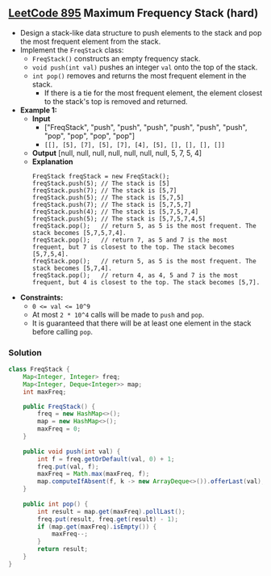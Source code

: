 ## [LeetCode 895](https://leetcode.com/problems/maximum-frequency-stack/) Maximum Frequency Stack (hard)

- Design a stack-like data structure to push elements to the stack and pop the most frequent element from the stack.
- Implement the `FreqStack` class:
    -   `FreqStack()` constructs an empty frequency stack.
    -   `void push(int val)` pushes an integer `val` onto the top of the stack.
    -   `int pop()` removes and returns the most frequent element in the stack.
        -   If there is a tie for the most frequent element, the element closest to the stack's top is removed and returned.
- **Example 1:**
    - **Input**
        - ["FreqStack", "push", "push", "push", "push", "push", "push", "pop", "pop", "pop", "pop"]
        - `[[], [5], [7], [5], [7], [4], [5], [], [], [], []]`
    - **Output** [null, null, null, null, null, null, null, 5, 7, 5, 4]
    - **Explanation**
        ```
        FreqStack freqStack = new FreqStack();
        freqStack.push(5); // The stack is [5]
        freqStack.push(7); // The stack is [5,7]
        freqStack.push(5); // The stack is [5,7,5]
        freqStack.push(7); // The stack is [5,7,5,7]
        freqStack.push(4); // The stack is [5,7,5,7,4]
        freqStack.push(5); // The stack is [5,7,5,7,4,5]
        freqStack.pop();   // return 5, as 5 is the most frequent. The stack becomes [5,7,5,7,4].
        freqStack.pop();   // return 7, as 5 and 7 is the most frequent, but 7 is closest to the top. The stack becomes [5,7,5,4].
        freqStack.pop();   // return 5, as 5 is the most frequent. The stack becomes [5,7,4].
        freqStack.pop();   // return 4, as 4, 5 and 7 is the most frequent, but 4 is closest to the top. The stack becomes [5,7].
        ```
- **Constraints:**
    -   `0 <= val <= 10^9`
    -   At most `2 * 10^4` calls will be made to `push` and `pop`.
    -   It is guaranteed that there will be at least one element in the stack before calling `pop`.

### Solution

```java
class FreqStack {
    Map<Integer, Integer> freq;
    Map<Integer, Deque<Integer>> map;
    int maxFreq;

    public FreqStack() {
        freq = new HashMap<>();
        map = new HashMap<>();
        maxFreq = 0;
    }
    
    public void push(int val) {
        int f = freq.getOrDefault(val, 0) + 1;
        freq.put(val, f);
        maxFreq = Math.max(maxFreq, f);
        map.computeIfAbsent(f, k -> new ArrayDeque<>()).offerLast(val);
    }
    
    public int pop() {
        int result = map.get(maxFreq).pollLast();
        freq.put(result, freq.get(result) - 1);
        if (map.get(maxFreq).isEmpty()) {
            maxFreq--;
        }
        return result;
    }
}
```

